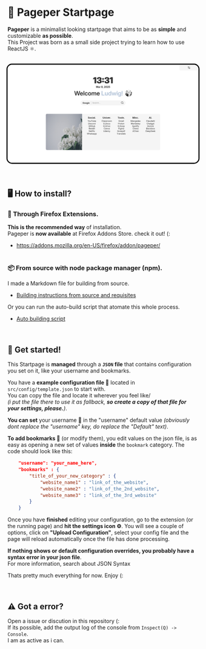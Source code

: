 # 📰 <strong>Pageper Startpage</strong>

<strong>Pageper</strong> is a minimalist looking startpage that aims to be as <strong>simple</strong> and customizable <strong>as possible</strong>.<br>
This Project was born as a small side project trying to learn how to use ReactJS ⚛️. 
<br><br>

<div style="display:grid; place-items: center;">
<img src="./public/demo.png" style="border: 3px solid black; border-radius:15px">
</div>
<br><br>

## <strong> 🖥️ How to install?</strong>

### 🧩 Through Firefox Extensions. <br>
<strong>This is the recommended way</strong> of installation.<br>
Pageper is <strong>now available</strong> at Firefox Addons Store. check it out! (:   
* https://addons.mozilla.org/en-US/firefox/addon/pageper/
<br><br>

### 📦 From source with node package manager (npm).<br>
I made a Markdown file for building from source.<br>
* [Building instructions from source and requisites](/BuildFromSource.md)

Or you can run the auto-build script that atomate this whole process.<br>
* [Auto building script](/build.sh)

    
<br>

## 🚀 <strong>Get started! </strong>

This Startpage is <strong>managed</strong> through a <strong>`JSON` file</strong> that contains configuration you set on it, like your username and bookmarks. <br>

You have a <strong>example configuration file </strong>📄 located in `src/config/template.json` to start with. <br>
You can copy the file and locate it wherever you feel like/
<br>
<i>(i put the file there to use it as fallback, <strong>so create a copy of that file for your settings, please.</strong>)</i>.

<strong>You can set</strong> your username 👤 in the "username" default value <i>(obviously dont replace the "username" key, do replace the "Default" text)</i>. <br>

<strong>To add bookmarks 📔</strong> (or modify them), you edit values on the json file, is as easy as opening a new set of values <strong>inside</strong> the `bookmark` category. The code should look like this:<br>
```json
    "username": "your_name_here",
    "bookmarks" : {
        "title_of_your_new_category" : {
            "website_name1" : "link_of_the_website",
            "website_name2" : "link_of_the_2nd_website",
            "website_name3" : "link_of_the_3rd_website"
        }
    }
```
Once you have <strong>finished</strong> editing your configuration, go to the extension (or the running page) and <strong>hit the settings icon ⚙️</strong>. You will see a couple of options, click on <strong>"Upload Configuration"</strong>, select your config file and the page will reload automatically once the file has done processing. 

<strong>If nothing shows or default configuration overrides, you probably have a syntax error in your json file</strong>.<br>
For more information, search about JSON Syntax

Thats pretty much everything for now. Enjoy (:

    
<br>

## <strong>⚠️ Got a error? </strong>
Open a issue or discution in this repository (:<br>
If its possible, add the output log of the console from `Inspect(Q) -> Console`.<br> 
I am as active as i can.
